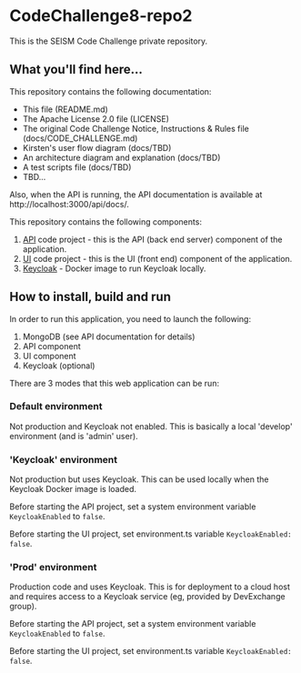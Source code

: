 # CodeChallenge8-repo2
This is the SEISM Code Challenge private repository.

## What you'll find here...

This repository contains the following documentation:
* This file (README.md)
* The Apache License 2.0 file (LICENSE)
* The original Code Challenge Notice, Instructions & Rules file (docs/CODE_CHALLENGE.md)
* Kirsten's user flow diagram (docs/TBD)
* An architecture diagram and explanation (docs/TBD)
* A test scripts file (docs/TBD)
* TBD...

Also, when the API is running, the API documentation is available at http://localhost:3000/api/docs/.

This repository contains the following components:
1. [API](API) code project - this is the API (back end server) component of the application.
1. [UI](UI) code project - this is the UI (front end) component of the application.
1. [Keycloak](docker/keycloak) - Docker image to run Keycloak locally.

## How to install, build and run

In order to run this application, you need to launch the following:
1. MongoDB (see API documentation for details)
1. API component
1. UI component
1. Keycloak (optional)

There are 3 modes that this web application can be run:

### Default environment

Not production and Keycloak not enabled. This is basically a local 'develop' environment (and is 'admin' user).

### 'Keycloak' environment

Not production but uses Keycloak. This can be used locally when the Keycloak Docker image is loaded.

Before starting the API project, set a system environment variable `KeycloakEnabled` to `false`.

Before starting the UI project, set environment.ts variable `KeycloakEnabled: false`.

### 'Prod' environment

Production code and uses Keycloak. This is for deployment to a cloud host and requires access to a Keycloak service (eg, provided by DevExchange group).

Before starting the API project, set a system environment variable `KeycloakEnabled` to `false`.

Before starting the UI project, set environment.ts variable `KeycloakEnabled: false`.

